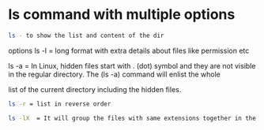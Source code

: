# ls command with multiple options
```bash
ls - to show the list and content of the dir
```
options
ls -l = long format with extra details about files like permission etc

ls -a	= In Linux, hidden files start with . (dot) symbol and they are not visible in the regular directory. The (ls -a) command will enlist the whole 

list of the current directory including the hidden files.
```bash
ls -r = list in reverse order
```

```bash
ls -lX	= It will group the files with same extensions together in the list
```
